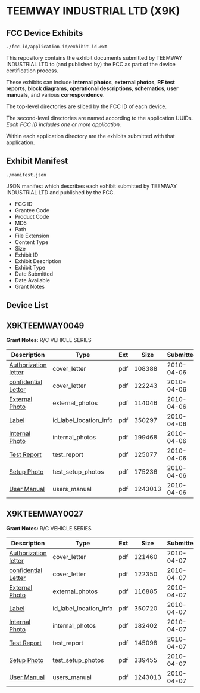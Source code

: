 # TEEMWAY INDUSTRIAL LTD (X9K)
## FCC Device Exhibits

```
./fcc-id/application-id/exhibit-id.ext
```

This repository contains the exhibit documents submitted by TEEMWAY INDUSTRIAL LTD to (and published by) the FCC as part of the device certification process.

These exhibits can include **internal photos**, **external photos**, **RF test reports**, **block diagrams**, **operational descriptions**, **schematics**, **user manuals**, and various **correspondence**.

The top-level directories are sliced by the FCC ID of each device.

The second-level directories are named according to the application UUIDs. *Each FCC ID includes one or more application.*

Within each application directory are the exhibits submitted with that application. 

## Exhibit Manifest

```
./manifest.json
```

JSON manifest which describes each exhibit submitted by TEEMWAY INDUSTRIAL LTD and published by the FCC.

- FCC ID
- Grantee Code
- Product Code
- MD5
- Path
- File Extension
- Content Type
- Size
- Exhibit ID
- Exhibit Description
- Exhibit Type
- Date Submitted
- Date Available
- Grant Notes

## Device List
## X9KTEEMWAY0049
**Grant Notes:** R/C VEHICLE SERIES

| Description | Type | Ext | Size | Submitted | Available |
| ----------- | ---- | --- | ---- | --------- | --------- |
| [Authorization letter](X9KTEEMWAY0049/ece1fb521631d7094b7afc5ea89f1ab1/1262018.pdf) | cover_letter | pdf | 108388 | 2010-04-06 | 2010-04-06 |
| [confidential Letter](X9KTEEMWAY0049/ece1fb521631d7094b7afc5ea89f1ab1/1262019.pdf) | cover_letter | pdf | 122243 | 2010-04-06 | 2010-04-06 |
| [External Photo](X9KTEEMWAY0049/ece1fb521631d7094b7afc5ea89f1ab1/1262023.pdf) | external_photos | pdf | 114046 | 2010-04-06 | 2010-04-06 |
| [Label](X9KTEEMWAY0049/ece1fb521631d7094b7afc5ea89f1ab1/1262024.pdf) | id_label_location_info | pdf | 350297 | 2010-04-06 | 2010-04-06 |
| [Internal Photo](X9KTEEMWAY0049/ece1fb521631d7094b7afc5ea89f1ab1/1262025.pdf) | internal_photos | pdf | 199468 | 2010-04-06 | 2010-04-06 |
| [Test Report](X9KTEEMWAY0049/ece1fb521631d7094b7afc5ea89f1ab1/1262026.pdf) | test_report | pdf | 125077 | 2010-04-06 | 2010-04-06 |
| [Setup Photo](X9KTEEMWAY0049/ece1fb521631d7094b7afc5ea89f1ab1/1262027.pdf) | test_setup_photos | pdf | 175236 | 2010-04-06 | 2010-04-06 |
| [User Manual](X9KTEEMWAY0049/ece1fb521631d7094b7afc5ea89f1ab1/1262028.pdf) | users_manual | pdf | 1243013 | 2010-04-06 | 2010-04-06 |
## X9KTEEMWAY0027
**Grant Notes:** R/C VEHICLE SERIES

| Description | Type | Ext | Size | Submitted | Available |
| ----------- | ---- | --- | ---- | --------- | --------- |
| [Authorization letter](X9KTEEMWAY0027/d81d2b2a4327c454c4850e78265b7a56/1262782.pdf) | cover_letter | pdf | 121460 | 2010-04-07 | 2010-04-07 |
| [confidential Letter](X9KTEEMWAY0027/d81d2b2a4327c454c4850e78265b7a56/1262783.pdf) | cover_letter | pdf | 122350 | 2010-04-07 | 2010-04-07 |
| [External Photo](X9KTEEMWAY0027/d81d2b2a4327c454c4850e78265b7a56/1262787.pdf) | external_photos | pdf | 116885 | 2010-04-07 | 2010-04-07 |
| [Label](X9KTEEMWAY0027/d81d2b2a4327c454c4850e78265b7a56/1262788.pdf) | id_label_location_info | pdf | 350720 | 2010-04-07 | 2010-04-07 |
| [Internal Photo](X9KTEEMWAY0027/d81d2b2a4327c454c4850e78265b7a56/1262789.pdf) | internal_photos | pdf | 182402 | 2010-04-07 | 2010-04-07 |
| [Test Report](X9KTEEMWAY0027/d81d2b2a4327c454c4850e78265b7a56/1262790.pdf) | test_report | pdf | 145098 | 2010-04-07 | 2010-04-07 |
| [Setup Photo](X9KTEEMWAY0027/d81d2b2a4327c454c4850e78265b7a56/1262791.pdf) | test_setup_photos | pdf | 339455 | 2010-04-07 | 2010-04-07 |
| [User Manual](X9KTEEMWAY0027/d81d2b2a4327c454c4850e78265b7a56/1262028.pdf) | users_manual | pdf | 1243013 | 2010-04-07 | 2010-04-07 |
